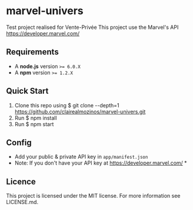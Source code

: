 # marvel-univers

Test project realised for Vente-Privée
This project use the Marvel's API https://developer.marvel.com/

## Requirements

* A __node.js__ version `>= 6.0.X`
* A __npm__ version `>= 1.2.X`

## Quick Start

1. Clone this repo using $ git clone --depth=1 https://github.com/clairealmozinos/marvel-univers.git
2. Run $ npm install
3. Run $ npm start

## Config

* Add your public & private API key in `app/manifest.json`
* Note: If you don't have your API key at https://developer.marvel.com/ *

## Licence

This project is licensed under the MIT license. For more information see LICENSE.md.
